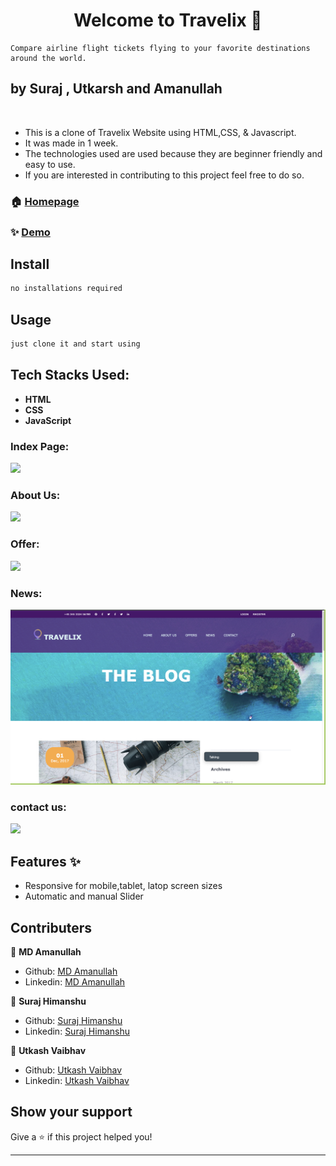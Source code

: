 <h1 align="center">Welcome to Travelix 👋</h1>

```
Compare airline flight tickets flying to your favorite destinations around the world. 
```

## by Suraj , Utkarsh and Amanullah

<br/>


- This is a clone of Travelix Website using HTML,CSS, & Javascript.
- It was made in 1 week.
- The technologies used are used because they are beginner friendly and easy to use.
- If you are interested in contributing to this project feel free to do so.


### 🏠 [Homepage](images/index.PNG)

### ✨ [Demo](https://amanullah21.github.io/Travelix-Clone/)

## Install

```sh
no installations required
```

## Usage

```sh
just clone it and start using
```

## Tech Stacks Used:
 
- **HTML**
- **CSS**
- **JavaScript**


### **Index Page:**

<img src="images/index.PNG">
<br>

### **About Us:**

<img src="images/Abouts-us.PNG">
<br>

### **Offer:**

<img src="images/offers.PNG">
<br>

### **News:**

<img src="https://github.com/Amanullah21/Travelix-Clone/blob/main/images/news.png">
<br>

### **contact us:**

<img src="images/contact.PNG">
<br>


## Features ✨

<ul>
	<li>Responsive for mobile,tablet, latop screen sizes</li>
 	<li>Automatic and manual Slider</li>
</ul>


## Contributers

 👤 **MD Amanullah**

- Github: [MD Amanullah](https://github.com/Amanullah21)
- Linkedin: [MD Amanullah
](https://www.linkedin.com/mwlite/in/Amanullah21)


👤 **Suraj Himanshu**

- Github: [Suraj Himanshu](https://github.com/surajhimanshu)
- Linkedin: [Suraj Himanshu](https://www.linkedin.com/in/suraj-himanshu-9aa58215a/)

👤 **Utkash Vaibhav**

- Github: [Utkash Vaibhav](https://github.com/UtkarshVaibhav)
- Linkedin: [Utkash Vaibhav](https://www.linkedin.com/in/utkarshvaibhav233)

## Show your support

Give a ⭐️ if this project helped you!

---
